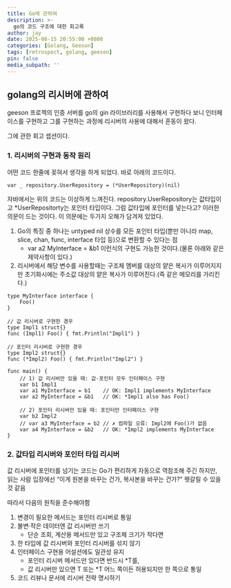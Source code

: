```yaml
---
title: Go에 관하여
description: >-
  go의 코드 구조에 대한 회고록
author: jay
date: 2025-06-15 20:55:00 +0800
categories: [Golang, Geeson]
tags: [retrospect, golang, geeson]
pin: false
media_subpath: ''
---
```


## golang의 리시버에 관하여

geeson 프로젝의 인증 서버를 go의 gin 라이브러리를 사용해서 구현하다 보니 인터페이스를 구현하고 그를 구현하는 과정에 리시버의 사용에 대해서 혼동이 왔다.

그에 관한 회고 셉션이다.

### 1. 리시버의 구현과 동작 원리

어떤 코드 한줄에 꽂혀서 생각을 하게 되었다. 바로 아래의 코드이다.

``` 
var _ repository.UserRepository = (*UserRepository)(nil)
```

자바에서는 위의 코드는 이상하게 느껴진다. repository.UserRepository는 값타입이고 *UserRepositorty는 포인터 타입이다. 그럼 값타입에 포인터를 넣는다고? 이러한 의문이 드는 것이다.
이 의문에는 두가지 오해가 담겨져 있었다.
1. Go의 특징 중 하나는 untyped nil 상수를 모든 포인터 타입(뿐만 아니라 map, slice, chan, func, interface 타입 등)으로 변환할 수 있다는 점
   - var a2 MyInterface = &b1 이런식의 구현도 가능한 것이다.(물론 아래와 같은 제약사항이 있다.)
2. 리시버에서 해당 변수를 사용할때는 구조체 멤버를 대상의 얕은 복사가 이루어지지만 초기화시에는 주소값 대상의 얕은 복사가 이루어진다.(즉 같은 메모리를 가리킨다.)


```
type MyInterface interface {
    Foo()
}

// 값 리시버로 구현한 경우
type Impl1 struct{}
func (Impl1) Foo() { fmt.Println("Impl1") }

// 포인터 리시버로 구현한 경우
type Impl2 struct{}
func (*Impl2) Foo() { fmt.Println("Impl2") }

func main() {
    // 1) 값 리시버만 있을 때: 값·포인터 모두 인터페이스 구현
    var b1 Impl1
    var a1 MyInterface = b1    // OK: Impl1 implements MyInterface
    var a2 MyInterface = &b1   // OK: *Impl1 also has Foo()

    // 2) 포인터 리시버만 있을 때: 포인터만 인터페이스 구현
    var b2 Impl2
    // var a3 MyInterface = b2 // ✗ 컴파일 오류: Impl2에 Foo()가 없음
    var a4 MyInterface = &b2   // OK: *Impl2 implements MyInterface
}
```

### 2. 값타입 리시버와 포인터 타입 리시버

값 리시버에 포인터를 넘기는 코드는 Go가 편리하게 자동으로 역참조해 주긴 하지만, 읽는 사람 입장에선 “이게 원본을 바꾸는 건가, 복사본을 바꾸는 건가?” 헷갈릴 수 있을 것 같음

따라서 다음의 원칙을 준수해야함

1. 변경이 필요한 메서드는 포인터 리시버로 통일
2. 불변·작은 데이터엔 값 리시버만 쓰기
   - 단순 조회, 계산용 메서드만 있고 구조체 크기가 작다면
3. 한 타입에 값 리시버와 포인터 리시버를 섞지 않기
4. 인터페이스 구현용 어설션에도 일관성 유지
   - 포인터 리시버 메서드만 있다면 반드시 *T를,
   - 값 리시버만 있으면 T 또는 *T 어느 쪽이든 허용되지만 한 쪽으로 통일
5. 코드 리뷰나 문서에 리시버 전략 명시하기
